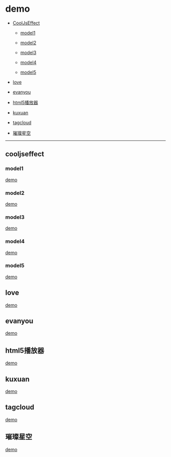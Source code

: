 # demo
*   [CoolJsEffect](#yilai)

    *   [model1](#1)
    
    *   [model2](#2)
    
    *   [model3](#3)
    
    *   [model4](#4)
    
    *   [model5](#5)
    
*   [love](#love)
    
*   [evanyou](#evanyou)
    
*   [html5播放器](#html5)

*   [kuxuan](#kuxuan)

*   [tagcloud](#tagcloud)

*   [璀璨星空](#space)

***

<h2 id="yilai">cooljseffect</h2>

<h3 id="1">model1</h3>

[demo](https://allennic.github.io/demo/CoolJsEffect/model1/)

<h3 id="1">model2</h3>

[demo](https://allennic.github.io/demo/CoolJsEffect/model2/)

<h3 id="1">model3</h3>

[demo](https://allennic.github.io/demo/CoolJsEffect/model3/)

<h3 id="1">model4</h3>

[demo](https://allennic.github.io/demo/CoolJsEffect/model4/)

<h3 id="1">model5</h3>

[demo](https://allennic.github.io/demo/CoolJsEffect/model5/)

<h2 id="love">love</h2>

[demo](https://allennic.github.io/demo/Love/)


<h2 id="evanyou">evanyou</h2>

[demo](https://allennic.github.io/demo/evanyou/)

<h2 id="html5">html5播放器</h2>

[demo](https://allennic.github.io/demo/hyml5%E6%92%AD%E6%94%BE%E5%99%A8/)

<h2 id="kuxuan">kuxuan</h2>

[demo](https://allennic.github.io/demo/hyml5%E6%92%AD%E6%94%BE%E5%99%A8/)

<h2 id="tagcloud">tagcloud</h2>

[demo](https://allennic.github.io/demo/tagcloud/)


<h2 id="space">璀璨星空</h2>

[demo](https://allennic.github.io/demo/璀璨星空/)